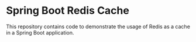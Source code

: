 # Spring Boot Redis Cache

This repository contains code to demonstrate the usage of Redis as a cache in a Spring Boot application.
